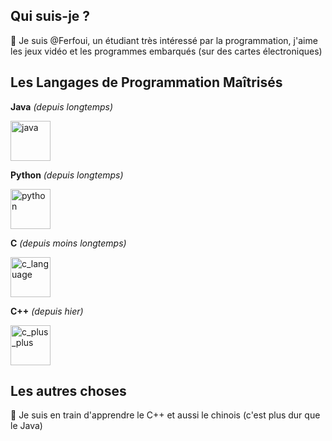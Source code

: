 ## Qui suis-je ?
👋 Je suis @Ferfoui, un étudiant très intéressé par la programmation, j'aime les jeux vidéo et les programmes embarqués (sur des cartes électroniques)

## Les Langages de Programmation Maîtrisés
**Java** *(depuis longtemps)* <p>
<a href="https://www.java.com"><img src="https://cdn3.emoji.gg/emojis/java.png" width="64px" height="64px" alt="java"></a><p>
**Python** *(depuis longtemps)* <p>
<a href="https://www.python.org"><img src="https://cdn3.emoji.gg/emojis/1887_python.png" width="64px" height="64px" alt="python"></a><p>
**C** *(depuis moins longtemps)* <p>
<a href="https://learn.microsoft.com/cpp/c-language"><img src="https://upload.wikimedia.org/wikipedia/commons/1/19/C_Logo.png" height="64px" alt="c_language"></a><p>
**C++** *(depuis hier)* <p>
<a href="https://learn.microsoft.com/cpp"><img src="https://cdn3.emoji.gg/emojis/8241-c-plus-plus.png" width="64px" height="64px" alt="c_plus_plus"></a><p>

## Les autres choses

🌱 Je suis en train d'apprendre le C++ et aussi le chinois (c'est plus dur que le Java)
